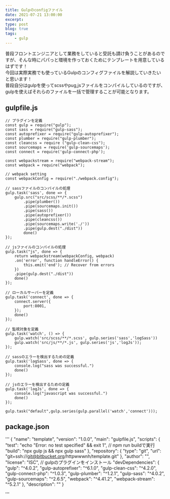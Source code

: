 ```yaml
---
title: Gulpのconfigファイル
date: 2021-07-21 13:00:00
excerpt:
type: post
blog: true
tags:
    - gulp
---
```


普段フロントエンジニアとして業務をしていると受託も請け負うことがあるのですが、そんな時にパパっと環境を作っておくためにテンプレートを用意しているはずです！  
今回は実際実務でも使っているGulpのコンフィグファイルを解説していきたいと思います！
<br>
普段自分はgulpを使ってscssやpug,jsファイルをコンパイルしているのですが、gulpを使えばそれらのファイルを一括で管理することが可能となります。  

## gulpfile.js


```
// プラグインを定義
const gulp = require("gulp");
const sass = require("gulp-sass");
const autoprefixer = require("gulp-autoprefixer");
const plumber = require("gulp-plumber");
const cleancss = require ("gulp-clean-css");
const sourcemaps = require('gulp-sourcemaps');
const connect = require('gulp-connect-php');

const webpackstream = require("webpack-stream");
const webpack = require("webpack");

// webpack setting
const webpackConfig = require("./webpack.config");

// sassファイルのコンパイルの処理
gulp.task('sass', done => {
    gulp.src("src/scss/**/*.scss")
        .pipe(plumber())
        .pipe(sourcemaps.init())
        .pipe(sass())
        .pipe(autoprefixer())
        .pipe(cleancss())
        .pipe(sourcemaps.write('./'))
        .pipe(gulp.dest("./dist"))
		done()
});

// jsファイルのコンパイルの処理
gulp.task("js", done => {
    return webpackstream(webpackConfig, webpack)
    .on('error', function handleError() {
        this.emit('end'); // Recover from errors
    })
    .pipe(gulp.dest("./dist"))
    done()
});

// ローカルサーバーを定義
gulp.task('connect', done => {
    connect.server({
		port:8001,
	});
	done()
});

// 監視対象を定義
gulp.task('watch', () => {
	gulp.watch('src/scss/**/*.scss', gulp.series('sass','logSass'))
	gulp.watch('src/js/**/*.js', gulp.series('js','logJs'));
});

// sassのエラーを検出するための定義
gulp.task('logSass', done => {
	console.log("sass was successful.")
	done()
});

// jsのエラーを検出するための定義
gulp.task('logJs', done => {
	console.log("javascript was successful.")
	done()
});

gulp.task("default",gulp.series(gulp.parallel('watch','connect')));

```

## package.json

'''
{
  "name": "template",
  "version": "1.0.0",
  "main": "gulpfile.js",
  "scripts": {
    "test": "echo \"Error: no test specified\" && exit 1",
    // npm run buildで実行
    "build": "npx gulp js && npx gulp sass"
  },
  "repository": {
    "type": "git",
    "url": "git+ssh://git@bitbucket.org/httpwwwnh/template.git"
  },
  "author": "",
  "license": "ISC",
  // gulpのプラグインをインストール
  "devDependencies": {
    "gulp": "^4.0.2",
    "gulp-autoprefixer": "^6.1.0",
    "gulp-clean-css": "^4.2.0",
    "gulp-connect-php": "^1.0.3",
    "gulp-plumber": "^1.2.1",
    "gulp-sass": "^4.0.2",
    "gulp-sourcemaps": "^2.6.5",
    "webpack": "^4.41.2",
    "webpack-stream": "^5.2.1"
  },
  "description": ""
}

'''
